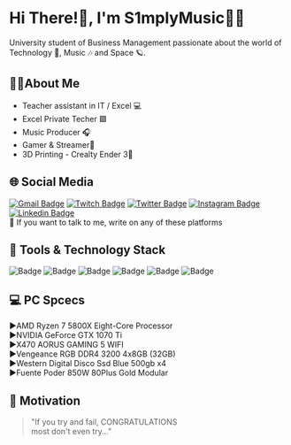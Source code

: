 # Hi There!👋, I'm S1mplyMusic👨‍🚀

University student of Business Management passionate about the world of Technology 🤖, Music 🎶  and Space 🪐.

## 🙋‍♂️About Me

- Teacher assistant in IT / Excel 💻  
- Excel Private Techer 🟩
- Music Producer 🎧
- Gamer & Streamer👾 
- 3D Printing - Crealty Ender 3📍


## 🌐 Social Media
[![Gmail Badge](https://img.shields.io/badge/-gmail-c14438?style=for-the-badge&logo=Gmail&logoColor=ffffff)](mailto:brand.s1mplymusic@gmail.com) [![Twitch Badge](https://img.shields.io/badge/-Twitch-purple?style=for-the-badge&logo=twitch&logoColor=white)](https://www.twitch.tv/s1mplymusic) [![Twitter Badge](https://img.shields.io/badge/-Twitter-00acee?style=for-the-badge&logo=twitter&logoColor=white)](https://twitter.com/S1mplyMusic) [![Instagram Badge](https://img.shields.io/badge/-Instagram-405DE6?style=for-the-badge&logo=instagram&logoColor=white)](https://www.instagram.com/s1mplymusic/) [![Linkedin Badge](https://img.shields.io/badge/-LinkedIn-0e76a8?style=for-the-badge&logo=linkedin&logoColor=white)](https://www.linkedin.com/in/descobarc/)  
💬 If you want to talk to me, write on any of these platforms


## 🔧 Tools & Technology Stack
![Badge](https://img.shields.io/static/v1?label=Excel&message=★★★★★&color=287233)  ![Badge](https://img.shields.io/static/v1?label=Ableton&message=★★★★&color=black) ![Badge](https://img.shields.io/static/v1?label=Premiere&message=★★★&color=purple)  ![Badge](https://img.shields.io/static/v1?label=Cura&message=★★★&color=00acee) ![Badge](https://img.shields.io/static/v1?label=Cinema4D&message=★★★&color=blue) ![Badge](https://img.shields.io/static/v1?label=Fusion360&message=★★★&color=yellow)

## 💻 PC Spcecs 

►AMD Ryzen 7 5800X Eight-Core Processor  
►NVIDIA GeForce GTX 1070 Ti  
►X470 AORUS GAMING 5 WIFI  
►Vengeance RGB DDR4 3200 4x8GB (32GB)  
►Western Digital Disco Ssd Blue 500gb x4  
►Fuente Poder 850W 80Plus Gold Modular  


## 🦾 Motivation
> "If you try and fail, CONGRATULATIONS   
> most don't even try..."

